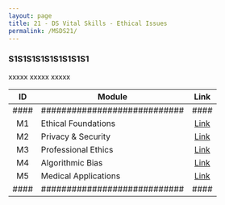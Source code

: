 ```yaml
---
layout: page
title: 21 - DS Vital Skills - Ethical Issues
permalink: /MSDS21/
---
```


<h3>S1S1S1S1S1S1S1S1S1</h3>

xxxxx xxxxx xxxxx

| ID | Module                     |Link|
|:--:|----------------------------|:--:|
|####|############################|####|
| M1 | Ethical Foundations        |[Link](/03-MSDS-Courses/MSDS21/M1/)|
| M2 | Privacy & Security         |[Link](/03-MSDS-Courses/MSDS21/M2/)|
| M3 | Professional Ethics        |[Link](/03-MSDS-Courses/MSDS21/M3/)|
| M4 | Algorithmic Bias           |[Link](/03-MSDS-Courses/MSDS21/M4/)|
| M5 | Medical Applications       |[Link](/03-MSDS-Courses/MSDS21/M5/)|
|####|############################|####|

